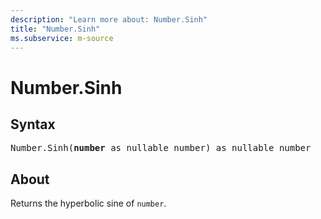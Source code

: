 ```yaml
---
description: "Learn more about: Number.Sinh"
title: "Number.Sinh"
ms.subservice: m-source
---
```

# Number.Sinh

## Syntax

<pre>
Number.Sinh(<b>number</b> as nullable number) as nullable number
</pre>

## About

Returns the hyperbolic sine of `number`.
